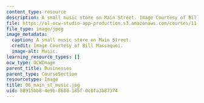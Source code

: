 ```yaml
---
content_type: resource
description: A small music store on Main Street. Image Courtesy of Bill Massaquoi.
file: https://ol-ocw-studio-app-production.s3.amazonaws.com/courses/11-945-springfield-studio-fall-2005/88915bb84e9b868d185f0c0fa3b87374_06_main_st_music.jpg
file_type: image/jpeg
image_metadata:
  caption: A small music store on Main Street.
  credit: Image Courtesy of Bill Massaquoi.
  image-alt: Music.
learning_resource_types: []
ocw_type: OCWImage
parent_title: Businesses
parent_type: CourseSection
resourcetype: Image
title: 06_main_st_music.jpg
uid: 88915bb8-4e9b-868d-185f-0c0fa3b87374
---
```

